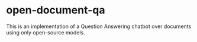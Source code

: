 # open-document-qa
This is an implementation of a Question Answering chatbot over documents using only open-source models.
